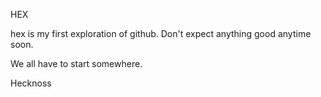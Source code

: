 HEX

hex is my first exploration of github. Don't expect anything good anytime soon.

We all have to start somewhere.


Hecknoss
